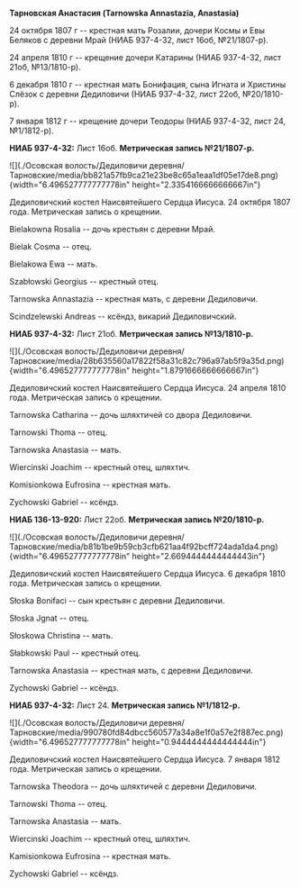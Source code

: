 **Тарновская Анастасия (Tarnowska Annastazia, Anastasia)**

24 октября 1807 г -- крестная мать Розалии, дочери Космы и Евы Беляков с
деревни Мрай (НИАБ 937-4-32, лист 16об, №21/1807-р).

24 апреля 1810 г -- крещение дочери Катарины (НИАБ 937-4-32, лист 21об,
№13/1810-р).

6 декабря 1810 г -- крестная мать Бонифация, сына Игната и Христины
Слёзок с деревни Дедиловичи (НИАБ 937-4-32, лист 22об, №20/1810-р).

7 января 1812 г -- крещение дочери Теодоры (НИАБ 937-4-32, лист 24,
№1/1812-р).

**НИАБ 937-4-32:** Лист 16об. **Метрическая запись №21/1807-р.**

![](./Осовская волость/Дедиловичи деревня/Тарновские/media/bb821a57fb9ca21e23be8c65a1eaa1df05e17de8.png){width="6.496527777777778in"
height="2.3354166666666667in"}

Дедиловичский костел Наисвятейшего Сердца Иисуса. 24 октября 1807 года.
Метрическая запись о крещении.

Bielakowna Rosalia -- дочь крестьян с деревни Мрай.

Bielak Cosma -- отец.

Bielakowa Ewa -- мать.

Szabłowski Georgius -- крестный отец.

Tarnowska Annastazia -- крестная мать, с деревни Дедиловичи.

Scindzelewski Andreas -- ксёндз, викарий Дедиловичский.

**НИАБ 937-4-32:** Лист 21об. **Метрическая запись №13/1810-р.**

![](./Осовская волость/Дедиловичи деревня/Тарновские/media/28b635560a17822f58a31c82c796a97ab5f9a35d.png){width="6.496527777777778in"
height="1.8791666666666667in"}

Дедиловичский костел Наисвятейшего Сердца Иисуса. 24 апреля 1810 года.
Метрическая запись о крещении.

Tarnowska Catharina -- дочь шляхтичей со двора Дедиловичи.

Tarnowski Thoma -- отец.

Tarnowska Anastasia -- мать.

Wiercinski Joachim -- крестный отец, шляхтич.

Komisionkowa Eufrosina -- крестная мать.

Zychowski Gabriel -- ксёндз.

**НИАБ 136-13-920:** Лист 22об. **Метрическая запись №20/1810-р.**

![](./Осовская волость/Дедиловичи деревня/Тарновские/media/b81b1be9b59cb3cfb621aa4f92bcff724ada1da4.png){width="6.496527777777778in"
height="2.6694444444444443in"}

Дедиловичский костел Наисвятейшего Сердца Иисуса. 6 декабря 1810 года.
Метрическая запись о крещении.

Słoska Bonifaci -- сын крестьян с деревни Дедиловичи.

Słoska Jgnat -- отец.

Słoskowa Christina -- мать.

Słabkowski Paul -- крестный отец.

Tarnowska Anastasia -- крестная мать, с деревни Дедиловичи.

Zychowski Gabriel -- ксёндз.

**НИАБ 937-4-32:** Лист 24. **Метрическая запись №1/1812-р.**

![](./Осовская волость/Дедиловичи деревня/Тарновские/media/990780fd84dbcc560577a34a8e1f0a57e2f887ec.png){width="6.496527777777778in"
height="0.9444444444444444in"}

Дедиловичский костел Наисвятейшего Сердца Иисуса. 7 января 1812 года.
Метрическая запись о крещении.

Tarnowska Theodora -- дочь шляхтичей с деревни Дедиловичи.

Tarnowski Thoma -- отец.

Tarnowska Anastasia -- мать.

Wiercinski Joachim -- крестный отец, шляхтич.

Kamisionkowa Eufrosina -- крестная мать.

Zychowski Gabriel -- ксёндз.
